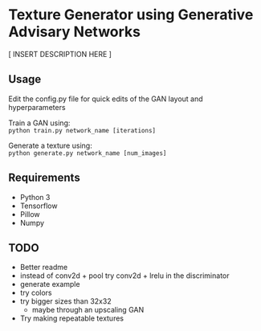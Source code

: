 # Texture Generator using Generative Advisary Networks
[ INSERT DESCRIPTION HERE ]

## Usage
Edit the config.py file for quick edits of the GAN layout and hyperparameters

Train a GAN using:  
```python train.py network_name [iterations]```

Generate a texture using:  
```python generate.py network_name [num_images]```

## Requirements
 - Python 3
 - Tensorflow
 - Pillow
 - Numpy

## TODO
 - Better readme
 - instead of conv2d + pool try conv2d + lrelu in the discriminator
 - generate example
 - try colors
 - try bigger sizes than 32x32
    - maybe through an upscaling GAN
 - Try making repeatable textures